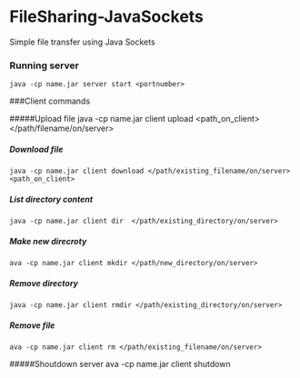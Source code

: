 # FileSharing-JavaSockets

Simple file transfer using Java Sockets

### Running server
	java -cp name.jar server start <portnumber>
###Client commands

#####Upload file
	java -cp name.jar client upload <path_on_client> </path/filename/on/server>
##### Download file
	java -cp name.jar client download </path/existing_filename/on/server> <path_on_client>
	
##### List directory content
	java -cp name.jar client dir  </path/existing_directory/on/server> 

##### Make new direcroty 
	ava -cp name.jar client mkdir </path/new_directory/on/server>
	
##### Remove directory
	java -cp name.jar client rmdir </path/existing_directory/on/server>
	
##### Remove file 
	ava -cp name.jar client rm </path/existing_filename/on/server>

#####Shoutdown server
	ava -cp name.jar client shutdown
